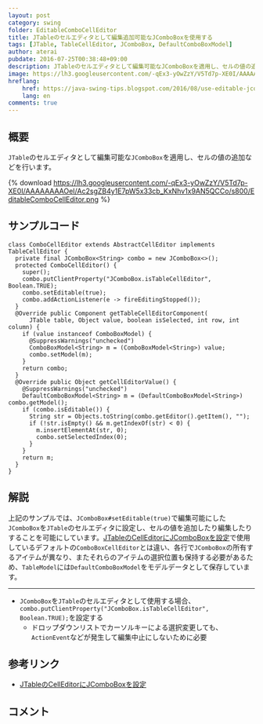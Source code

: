 ```yaml
---
layout: post
category: swing
folder: EditableComboCellEditor
title: JTableのセルエディタとして編集追加可能なJComboBoxを使用する
tags: [JTable, TableCellEditor, JComboBox, DefaultComboBoxModel]
author: aterai
pubdate: 2016-07-25T00:38:48+09:00
description: JTableのセルエディタとして編集可能なJComboBoxを適用し、セルの値の追加などを行います。
image: https://lh3.googleusercontent.com/-qEx3-yOwZzY/V5Td7p-XE0I/AAAAAAAAOeI/Ac2sgZB4y1E7pW5x33cb_KxNhv1x9AN5QCCo/s800/EditableComboCellEditor.png
hreflang:
    href: https://java-swing-tips.blogspot.com/2016/08/use-editable-jcombobox-as.html
    lang: en
comments: true
---
```

## 概要
`JTable`のセルエディタとして編集可能な`JComboBox`を適用し、セルの値の追加などを行います。

{% download https://lh3.googleusercontent.com/-qEx3-yOwZzY/V5Td7p-XE0I/AAAAAAAAOeI/Ac2sgZB4y1E7pW5x33cb_KxNhv1x9AN5QCCo/s800/EditableComboCellEditor.png %}

## サンプルコード
<pre class="prettyprint"><code>class ComboCellEditor extends AbstractCellEditor implements TableCellEditor {
  private final JComboBox&lt;String&gt; combo = new JComboBox&lt;&gt;();
  protected ComboCellEditor() {
    super();
    combo.putClientProperty("JComboBox.isTableCellEditor", Boolean.TRUE); 
    combo.setEditable(true);
    combo.addActionListener(e -&gt; fireEditingStopped());
  }
  @Override public Component getTableCellEditorComponent(
      JTable table, Object value, boolean isSelected, int row, int column) {
    if (value instanceof ComboBoxModel) {
      @SuppressWarnings("unchecked")
      ComboBoxModel&lt;String&gt; m = (ComboBoxModel&lt;String&gt;) value;
      combo.setModel(m);
    }
    return combo;
  }
  @Override public Object getCellEditorValue() {
    @SuppressWarnings("unchecked")
    DefaultComboBoxModel&lt;String&gt; m = (DefaultComboBoxModel&lt;String&gt;) combo.getModel();
    if (combo.isEditable()) {
      String str = Objects.toString(combo.getEditor().getItem(), "");
      if (!str.isEmpty() &amp;&amp; m.getIndexOf(str) &lt; 0) {
        m.insertElementAt(str, 0);
        combo.setSelectedIndex(0);
      }
    }
    return m;
  }
}
</code></pre>

## 解説
上記のサンプルでは、`JComboBox#setEditable(true)`で編集可能にした`JComboBox`を`JTable`のセルエディタに設定し、セルの値を追加したり編集したりすることを可能にしています。[JTableのCellEditorにJComboBoxを設定](https://ateraimemo.com/Swing/ComboCellEditor.html)で使用しているデフォルトの`ComboBoxCellEditor`とは違い、各行で`JComboBox`の所有するアイテムが異なり、またそれらのアイテムの選択位置も保持する必要があるため、`TableModel`には`DefaultComboBoxModel`をモデルデータとして保存しています。

- - - -
- `JComboBox`を`JTable`のセルエディタとして使用する場合、`combo.putClientProperty("JComboBox.isTableCellEditor", Boolean.TRUE);`を設定する
    - ドロップダウンリストでカーソルキーによる選択変更しても、`ActionEvent`などが発生して編集中止にしないために必要

<!-- dummy comment line for breaking list -->

## 参考リンク
- [JTableのCellEditorにJComboBoxを設定](https://ateraimemo.com/Swing/ComboCellEditor.html)

<!-- dummy comment line for breaking list -->

## コメント
